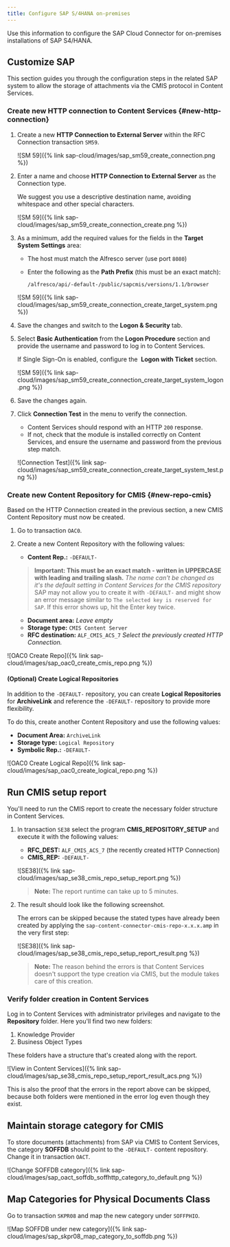 ```yaml
---
title: Configure SAP S/4HANA on-premises
---
```


Use this information to configure the SAP Cloud Connector for on-premises installations of SAP S4/HANA.

## Customize SAP

This section guides you through the configuration steps in the related SAP system to allow the storage of attachments via the CMIS protocol in Content Services.

### Create new HTTP connection to Content Services {#new-http-connection}

1. Create a new **HTTP Connection to External Server** within the RFC Connection transaction `SM59`.

    ![SM 59]({% link sap-cloud/images/sap_sm59_create_connection.png %})

2. Enter a name and choose **HTTP Connection to External Server** as the Connection type.

    We suggest you use a descriptive destination name, avoiding whitespace and other special characters.

    ![SM 59]({% link sap-cloud/images/sap_sm59_create_connection_create.png %})

3. As a minimum, add the required values for the fields in the **Target System Settings** area:

    * The host must match the Alfresco server (use port `8080`)
    * Enter the following as the **Path Prefix** (this must be an exact match):

        ```text
        /alfresco/api/-default-/public/sapcmis/versions/1.1/browser
        ```

    ![SM 59]({% link sap-cloud/images/sap_sm59_create_connection_create_target_system.png %})

4. Save the changes and switch to the **Logon &amp; Security** tab.

5. Select **Basic Authentication** from the **Logon Procedure** section and provide the username and password to log in to Content Services.

    If Single Sign-On is enabled, configure the  **Logon with Ticket** section.

    ![SM 59]({% link sap-cloud/images/sap_sm59_create_connection_create_target_system_logon.png %})

6. Save the changes again.

7. Click **Connection Test** in the menu to verify the connection.

    * Content Services should respond with an HTTP `200` response.
    * If not, check that the module is installed correctly on Content Services, and ensure the username and password from the previous step match.

    ![Connection Test]({% link sap-cloud/images/sap_sm59_create_connection_create_target_system_test.png %})

### Create new Content Repository for CMIS {#new-repo-cmis}

Based on the HTTP Connection created in the previous section, a new CMIS Content Repository must now be created.

1. Go to transaction `OAC0`.
2. Create a new Content Repository with the following values:

    * **Content Rep.:** `-DEFAULT-`

    > **Important: This must be an exact match - written in UPPERCASE with leading and trailing slash.** *The name can't be changed as it's the default setting in Content Services for the CMIS repository* SAP may not allow you to create it with `-DEFAULT-` and might show an error message similar to `The selected key is reserved for SAP`. If this error shows up, hit the Enter key twice.

    * **Document area:** *Leave empty*
    * **Storage type:** `CMIS Content Server`
    * **RFC destination:** `ALF_CMIS_ACS_7` *Select the previously created HTTP Connection.*

![OAC0 Create Repo]({% link sap-cloud/images/sap_oac0_create_cmis_repo.png %})

#### (Optional) Create Logical Repositories

In addition to the `-DEFAULT-` repository, you can create **Logical Repositories** for **ArchiveLink** and reference the `-DEFAULT-` repository to provide more flexibility.

To do this, create another Content Repository and use the following values:

* **Document Area:** `ArchiveLink`
* **Storage type:** `Logical Repository`
* **Symbolic Rep.:** `-DEFAULT-`

![OAC0 Create Logical Repo]({% link sap-cloud/images/sap_oac0_create_logical_repo.png %})

## Run CMIS setup report

You'll need to run the CMIS report to create the necessary folder structure in Content Services.

1. In transaction `SE38` select the program **CMIS_REPOSITORY_SETUP** and execute it with the following values:

    * **RFC_DEST:** `ALF_CMIS_ACS_7` (the recently created HTTP Connection)
    * **CMIS_REP:** `-DEFAULT-`

    ![SE38]({% link sap-cloud/images/sap_se38_cmis_repo_setup_report.png %})

    > **Note:** The report runtime can take up to 5 minutes.

2. The result should look like the following screenshot.

    The errors can be skipped because the stated types have already been created by applying the `sap-content-connector-cmis-repo-x.x.x.amp` in the very first step:

    ![SE38]({% link sap-cloud/images/sap_se38_cmis_repo_setup_report_result.png %})

    > **Note:** The reason behind the errors is that Content Services doesn't support the type creation via CMIS, but the module takes care of this creation.

### Verify folder creation in Content Services

Log in to Content Services with administrator privileges and navigate to the **Repository** folder. Here you'll find two new folders:
  
 1. Knowledge Provider
 2. Business Object Types

These folders have a structure that's created along with the report.

![View in Content Services]({% link sap-cloud/images/sap_se38_cmis_repo_setup_report_result_acs.png %})

This is also the proof that the errors in the report above can be skipped, because both folders were mentioned in the error log even though they exist.

## Maintain storage category for CMIS

To store documents (attachments) from SAP via CMIS to Content Services, the category **SOFFDB** should point to the `-DEFAULT-` content repository. Change it in transaction `OACT`.

![Change SOFFDB category]({% link sap-cloud/images/sap_oact_soffdb_soffhttp_category_to_default.png %})

## Map Categories for Physical Documents Class

Go to transaction `SKPR08` and map the new category under `SOFFPHIO`.

![Map SOFFDB under new category]({% link sap-cloud/images/sap_skpr08_map_category_to_soffdb.png %})
